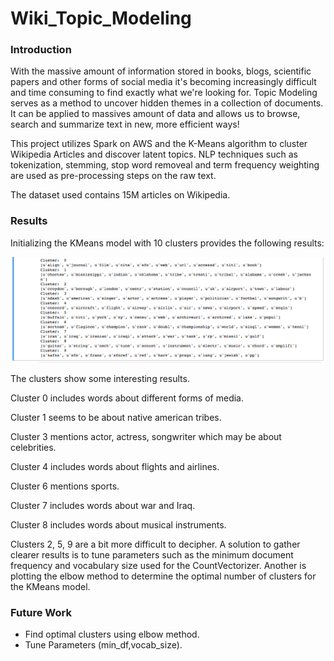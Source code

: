 # Wiki_Topic_Modeling

### Introduction
With the massive amount of information stored in books, blogs, scientific papers and other forms of social media it's becoming increasingly difficult and time consuming to find exactly what we're looking for. Topic Modeling serves as a method to uncover hidden themes in a collection of documents. It can be applied to massives amount of data and allows us to browse, search and summarize text in new, more efficient ways!

This project utilizes Spark on AWS and the K-Means algorithm to cluster Wikipedia Articles and discover latent topics. NLP techniques such as tokenization, stemming, stop word removeal and term frequency weighting are used as pre-processing steps on the raw text.

The dataset used contains 15M articles on Wikipedia.

### Results
Initializing the KMeans model with 10 clusters provides the following results:

![alt tag](images/cluster_output.png)

The clusters show some interesting results. 

Cluster 0 includes words about different forms of media.

Cluster 1 seems to be about native american tribes.

Cluster 3 mentions actor, actress, songwriter which may be about celebrities.

Cluster 4 includes words about flights and airlines.

Cluster 6 mentions sports.

Cluster 7 includes words about war and Iraq.

Cluster 8 includes words about musical instruments.

Clusters 2, 5, 9 are a bit more difficult to decipher. A solution to gather clearer results is to tune parameters such as the minimum document frequency and vocabulary size used for the CountVectorizer. Another is plotting the elbow method to determine the optimal number of clusters for the KMeans model. 



### Future Work

* Find optimal clusters using elbow method.
* Tune Parameters (min_df,vocab_size).
